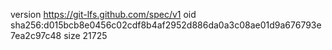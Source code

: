 version https://git-lfs.github.com/spec/v1
oid sha256:d015bcb8e0456c02cdf8b4af2952d886da0a3c08ae01d9a676793e7ea2c97c48
size 21725
